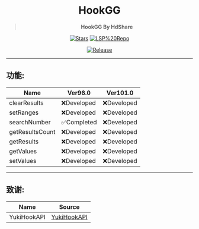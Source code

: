 <div align="center">

<h1>HookGG</h1>

> **HookGG By HdShare**

<div align="center">

  [![Stars](https://img.shields.io/github/stars/Xposed-Modules-Repo/me.hd.hookgg?label=stars)](https://github.com/Xposed-Modules-Repo/me.hd.hookgg)
  [![LSP%20Repo](https://img.shields.io/github/downloads/Xposed-Modules-Repo/me.hd.hookgg/total?label=LSP%20Repo&labelColor=F48FB1)](https://github.com/Xposed-Modules-Repo/me.hd.hookgg/releases)

</div>

[![Release](https://img.shields.io/github/v/release/Xposed-Modules-Repo/me.hd.hookgg)](https://github.com/Xposed-Modules-Repo/me.hd.hookgg/releases/latest)

</div>

---
## 功能:

|          Name          |    Ver96.0    |    Ver101.0    |
| ---------------------- | ------------- | -------------- |
| clearResults           | ❌Developed | ❌Developed |
| setRanges              | ❌Developed | ❌Developed |
| searchNumber           | ✅Completed | ❌Developed |
| getResultsCount        | ❌Developed | ❌Developed |
| getResults             | ❌Developed | ❌Developed |
| getValues              | ❌Developed | ❌Developed |
| setValues              | ❌Developed | ❌Developed |

---
## 致谢:

|     Name     |                               Source                               |
| ------------ | ------------------------------------------------------------------ |
| YukiHookAPI  | [YukiHookAPI](https://github.com/HighCapable/YukiHookAPI)          |

